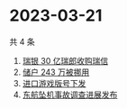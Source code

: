 # 2023-03-21

共 4 条

<!-- BEGIN -->
<!-- 最后更新时间 Tue Mar 21 2023 04:08:20 GMT+0800 (China Standard Time) -->

1. [瑞银 30 亿瑞郎收购瑞信](https://www.zhihu.com/search?q=%E7%91%9E%E9%93%B6%2030%20%E4%BA%BF%E7%91%9E%E9%83%8E%E6%94%B6%E8%B4%AD%E7%91%9E%E4%BF%A1)
1. [储户 243 万被挪用](https://www.zhihu.com/search?q=%E5%82%A8%E6%88%B7%20243%20%E4%B8%87%E8%A2%AB%E6%8C%AA%E7%94%A8)
1. [进口游戏版号下发](https://www.zhihu.com/search?q=%E8%BF%9B%E5%8F%A3%E6%B8%B8%E6%88%8F%E7%89%88%E5%8F%B7%E4%B8%8B%E5%8F%91)
1. [东航坠机事故调查进展发布](https://www.zhihu.com/search?q=%E4%B8%9C%E8%88%AA%E5%9D%A0%E6%9C%BA%E4%BA%8B%E6%95%85%E8%B0%83%E6%9F%A5%E8%BF%9B%E5%B1%95%E5%8F%91%E5%B8%83)

<!-- END -->
